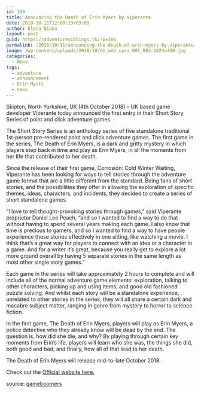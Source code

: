 ```yaml
---
id: 198
title: Announcing the Death of Erin Myers by Viperante
date: 2018-10-11T12:00:13+03:00
author: Elena Niaka
layout: post
guid: https://adventuresiblings.tk/?p=188
permalink: /2018/10/11/announcing-the-death-of-erin-myers-by-viperante/
image: /wp-content/uploads/2018/10/em_web_cara_001_003-1024x450.jpg
categories:
  - News
tags:
  - adventure
  - announcement
  - Erin Myers
  - news
---
```

Skipton, North Yorkshire, UK (4th October 2018) &#8211; UK based game developer Viperante today announced the first entry in their Short Story Series of point and click adventure games.

<!--more-->

The Short Story Series is an anthology series of five standalone traditional 1st-person pre-rendered point and click adventure games. The first game in the series, The Death of Erin Myers, is a dark and gritty mystery in which players step back in time and play as Erin Myers, in all the moments from her life that contributed to her death.

Since the release of their first game, Corrosion: Cold Winter Waiting, Viperante has been looking for ways to tell stories through the adventure game format that are a little different from the standard. Being fans of short stories, and the possibilities they offer in allowing the exploration of specific themes, ideas, characters, and incidents, they decided to create a series of short standalone games.

&#8220;I love to tell thought-provoking stories through games,&#8221; said Viperante proprietor Daniel Lee Peach, &#8220;and so I wanted to find a way to do that without having to spend several years making each game. I also know that time is precious to gamers, and so I wanted to find a way to have people experience these stories effectively in one sitting, like watching a movie. I think that&#8217;s a great way for players to connect with an idea or a character in a game. And for a writer it&#8217;s great, because you really get to explore a lot more ground overall by having 5 separate stories in the same length as most other single story games.&#8221;

Each game in the series will take approximately 2 hours to complete and will include all of the normal adventure game elements: exploration, talking to other characters, picking up and using items, and good old fashioned puzzle solving. And whilst each story will be a standalone experience, unrelated to other stories in the series, they will all share a certain dark and macabre subject matter, ranging in genre from mystery to horror to science fiction.

In the first game, The Death of Erin Myers, players will play as Erin Myers, a police detective who they already know will be dead by the end. The question is, how did she die, and why? By playing through certain key moments from Erin&#8217;s life, players will learn who she was, the things she did, both good and bad, and finally, how all of that lead to her death.

The Death of Erin Myers will release mid-to-late October 2018.

Check out the <a href="http://www.viperante.com/short.htm" target="_blank" rel="nofollow noopener">Official website here.</a>

source: [gameboomers](http://www.gameboomers.com/forum/ubbthreads.php/topics/1164930/Announcing_the_Death_of_Erin_M#Post1164930)

&nbsp;